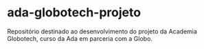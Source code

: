# ada-globotech-projeto
Repositório destinado ao desenvolvimento do projeto da Academia Globotech, curso da Ada em parceria com a Globo.
